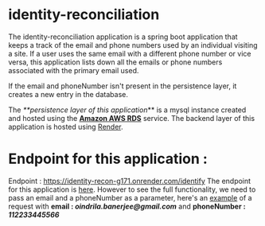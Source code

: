 # identity-reconciliation
The identity-reconciliation application is a spring boot application that keeps a track of the email and phone numbers used by an individual 
visiting a site. If a user uses the same email with a different phone number or vice versa, this application lists down all the emails or 
phone numbers associated with the primary email used. 

If the email and phoneNumber isn't present in the persistence layer, it creates a new entry in the database.


The _**persistence layer of this application_** is a mysql instance created and hosted using the [**Amazon AWS RDS**](https://aws.amazon.com/) service.
The backend layer of this application is hosted using [Render](https://render.com/).

# Endpoint for this application :
Endpoint : https://identity-recon-g171.onrender.com/identify
The endpoint for this application is [here](https://identity-recon-g171.onrender.com/identify). 
However to see the full functionality, we need to pass an email and a phoneNumber as a parameter,
here's an [example](https://identity-recon-g171.onrender.com/identify?&email=oindrila.banerjee@gmail.com&phoneNumber=159357852) of a request with **email : _oindrila.banerjee@gmail.com_** and **phoneNumber : _112233445566_**

